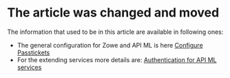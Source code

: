 # The article was changed and moved

The information that used to be in this article are available in following ones:

- The general configuration for Zowe and API ML is here [Configure Passtickets](https://docs.zowe.org/stable/user-guide/api-mediation/configuration-extender-passtickets)
- For the extending services more details are: [Authentication for API ML services](https://docs.zowe.org/stable/extend/extend-apiml/authentication-for-apiml-services#authentication-parameters)

